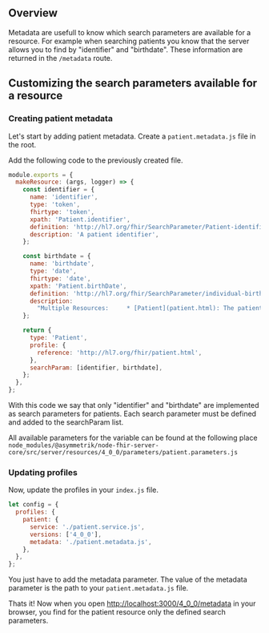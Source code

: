 ## Overview

Metadata are usefull to know which search parameters are available for a resource. For example when searching patients you know that the server allows you to find by "identifier" and "birthdate". These information are returned in the `/metadata` route.

## Customizing the search parameters available for a resource

### Creating patient metadata

Let's start by adding patient metadata. Create a `patient.metadata.js` file in the root.

Add the following code to the previously created file.

```javascript
module.exports = {
  makeResource: (args, logger) => {
    const identifier = {
      name: 'identifier',
      type: 'token',
      fhirtype: 'token',
      xpath: 'Patient.identifier',
      definition: 'http://hl7.org/fhir/SearchParameter/Patient-identifier',
      description: 'A patient identifier',
    };

    const birthdate = {
      name: 'birthdate',
      type: 'date',
      fhirtype: 'date',
      xpath: 'Patient.birthDate',
      definition: 'http://hl7.org/fhir/SearchParameter/individual-birthdate',
      description:
        "Multiple Resources:     * [Patient](patient.html): The patient's date of birth  * [Person](person.html): The person's date of birth  * [RelatedPerson](relatedperson.html): The Related Person's date of birth  ",
    };

    return {
      type: 'Patient',
      profile: {
        reference: 'http://hl7.org/fhir/patient.html',
      },
      searchParam: [identifier, birthdate],
    };
  },
};
```

With this code we say that only "identifier" and "birthdate" are implemented as search parameters for patients.
Each search parameter must be defined and added to the searchParam list.

All available parameters for the variable can be found at the following place `node_modules/@asymmetrik/node-fhir-server-core/src/server/resources/4_0_0/parameters/patient.parameters.js`

### Updating profiles

Now, update the profiles in your `index.js` file.

```javascript
let config = {
  profiles: {
    patient: {
      service: './patient.service.js',
      versions: ['4_0_0'],
      metadata: './patient.metadata.js',
    },
  },
};
```

You just have to add the metadata parameter. The value of the metadata parameter is the path to your `patient.metadata.js` file.

Thats it! Now when you open [http://localhost:3000/4_0_0/metadata](http://localhost:3000/4_0_0/metadata) in your browser, you find for the patient resource only the defined search parameters.
